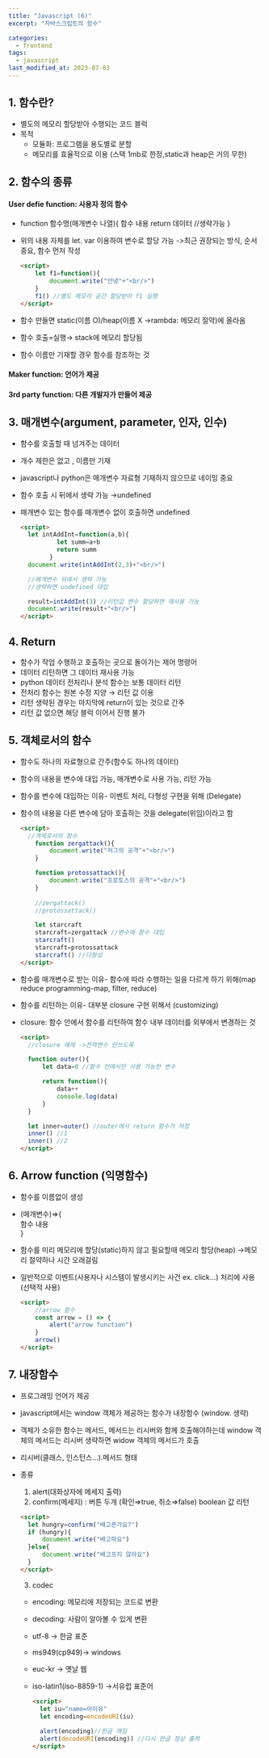 ```yaml
---
title: "Javascript (6)"
excerpt: "자바스크립트의 함수"

categories:
  - frontend
tags:
  - javascript
last_modified_at: 2023-07-03
---
```


## 1. 함수란? ##
- 별도의 메모리 할당받아 수행되는 코드 블럭
- 목적
  - 모듈화: 프로그램을 용도별로 분할
  - 메모리를 효율적으로 이용 (스택 1mb로 한정,static과 heap은 거의 무한)

## 2. 함수의 종류 ##
#### User defie function: 사용자 정의 함수 ####
- function 함수명(매개변수 나열){
    함수 내용
    return 데이터 //생략가능
    }
- 위의 내용 자체를 let. var 이용하여 변수로 할당 가능 ->최근 권장되는 방식, 순서 중요, 함수 먼저 작성

  ```html
  <script>
      let f1=function(){
          document.write("안녕"+"<br/>")
      }
      f1() //별도 메모리 공간 할당받아 f1 실행
  </script>
  ```
- 함수 만들면 static(이름 O)/heap(이름 X →rambda: 메모리 절약)에 올라옴
- 함수 호출=실행→ stack에 메모리 할당됨
- 함수 이름만 기재할 경우 함수를 참조하는 것

#### Maker function: 언어가 제공
#### 3rd party function: 다른 개발자가 만들어 제공
    

## 3. 매개변수(argument, parameter, 인자, 인수) ##

- 함수를 호출할 때 넘겨주는 데이터
- 개수 제한은 없고 , 이름만 기재
- javascript나 python은 매개변수 자료형 기재하지 않으므로 네이밍 중요
- 함수 호출 시 뒤에서 생략 가능 →undefined
- 매개변수 있는 함수를 매개변수 없이 호출하면 undefined

  ```html
  <script>
    let intAddInt=function(a,b){
            let summ=a+b
            return summ
          }
    document.write(intAddInt(2,3)+"<br/>")

    //매개변수 뒤에서 생략 가능
    //생략하면 undefined 대입

    result=intAddInt(3) //리턴값 변수 할당하면 재사용 가능
    document.write(result+"<br/>")
  </script>
    ```

## 4. Return ##

- 함수가 작업 수행하고 호출하는 곳으로 돌아가는 제어 명령어
- 데이터 리턴하면 그 데이터 재사용 가능
- python 데이터 전처리나 분석 함수는 보통 데이터 리턴
- 전처리 함수는 원본 수정 지양 → 리턴 값 이용
- 리턴 생략된 경우는 마지막에 return이 있는 것으로 간주
- 리턴 값 없으면 해당 블럭 이어서 진행 불가

## 5. 객체로서의 함수 ##

- 함수도 하나의 자료형으로 간주(함수도 하나의 데이터)
- 함수의 내용을 변수에 대입 가능, 매개변수로 사용 가능, 리턴 가능
- 함수를 변수에 대입하는 이유- 이벤트 처리, 다형성 구현을 위해 (Delegate)
- 함수의 내용을 다른 변수에 담아 호출하는 것을 delegate(위임)이라고 함

  ```html
  <script>
    //객체로서의 함수
      function zergattack(){
          document.write("저그의 공격"+"<br/>")
      }

      function protossattack(){
          document.write("프로토스의 공격"+"<br/>")
      }
      
      //zergattack()
      //protossattack()

      let starcraft
      starcraft=zergattack //변수에 함수 대입
      starcraft()
      starcraft=protossattack
      starcraft() //다형성
  </script>
  ```

- 함수를 매개변수로 받는 이유- 함수에 따라 수행하는 일을 다르게 하기 위해(map reduce programming-map, filter, reduce)
- 함수를 리턴하는 이유- 대부분 closure 구현 위해서 (customizing)
- closure: 함수 안에서 함수를 리턴하여 함수 내부 데이터를 외부에서 변경하는 것
   
  ```html
  <script>
    //closure 예제 ->전역변수 안쓰도록

    function outer(){
        let data=0 //함수 안에서만 사용 가능한 변수

        return function(){
            data++
            console.log(data)
        }        
    } 

    let inner=outer() //outer에서 return 함수가 저장
    inner() //1
    inner() //2
  </script>
  ```
    


## 6. Arrow function (익명함수) ##

- 함수를 이름없이 생성
- (매개변수)⇒{  
    함수 내용  
    }  
    
- 함수를 미리 메모리에 할당(static)하지 않고 필요할때 메모리 할당(heap) →메모리 절약하나 시간 오래걸림
- 일반적으로 이벤트(사용자나 시스템이 발생시키는 사건 ex. click…) 처리에 사용 (선택적 사용)

  ```html
  <script>
      //arrow 함수
      const arrow = () => {
          alert("arrow function")
      }
      arrow()
  </script>
  ```

## 7. 내장함수 ##

- 프로그래밍 언어가 제공
- javascript에서는 window 객체가 제공하는 함수가 내장함수 (window. 생략)
- 객체가 소유한 함수는 메서드, 메서드는 리시버와 함께 호출해야하는데 window 객체의 메서드는 리시버 생략하면 widow 객체의 메서드가 호출
- 리시버(클래스, 인스턴스…).메서드 형태
- 종류
  1. alert(대화상자에 메세지 출력)
  2. confirm(메세지) : 버튼 두개 (확인⇒true, 취소⇒false) boolean 값 리턴

    ```html
    <script>
      let hungry=confirm("배고픈가요?")
      if (hungry){
          document.write("배고파요")
      }else{
          document.write("배고프지 않아요")
      }
    </script>
    ```
  3. codec
    - encoding: 메모리에 저장되는 코드로 변환
    - decoding: 사람이 알아볼 수 있게 변환
    - utf-8 → 한글 표준
    - ms949(cp949)→ windows
    - euc-kr → 옛날 웹
    - iso-latin1(iso-8859-1) →서유럽 표준어

      ```html
      <script>
        let iu="name=아이유"
        let encoding=encodeURI(iu)
        
        alert(encoding)//한글 깨짐
        alert(decodeURI(encoding)) //다시 한글 정상 출력
      </script>
      ```